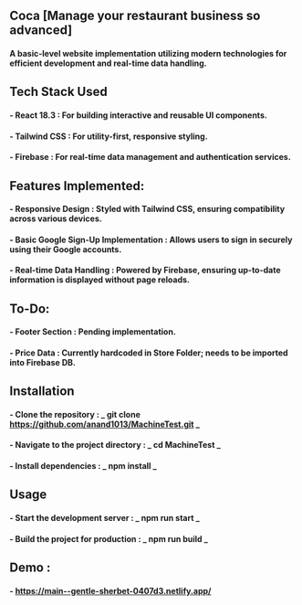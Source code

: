 ## Coca [Manage your restaurant business so advanced]

#### A basic-level website implementation utilizing modern technologies for efficient development and real-time data handling.

## Tech Stack Used

#### - React 18.3 : For building interactive and reusable UI components.
#### - Tailwind CSS : For utility-first, responsive styling.
#### - Firebase : For real-time data management and authentication services.

## Features Implemented:

#### - Responsive Design : Styled with Tailwind CSS, ensuring compatibility across various devices.
#### - Basic Google Sign-Up Implementation : Allows users to sign in securely using their Google accounts.
#### - Real-time Data Handling : Powered by Firebase, ensuring up-to-date information is displayed without page reloads.

## To-Do:

#### - Footer Section : Pending implementation.
#### - Price Data : Currently hardcoded in Store Folder; needs to be imported into Firebase DB.

## Installation

#### - Clone the repository : _ git clone https://github.com/anand1013/MachineTest.git _
#### - Navigate to the project directory :  _ cd MachineTest _
#### - Install dependencies : _ npm install _

## Usage

#### - Start the development server : _ npm run start _
#### - Build the project for production : _ npm run build _

## Demo :

#### - https://main--gentle-sherbet-0407d3.netlify.app/
